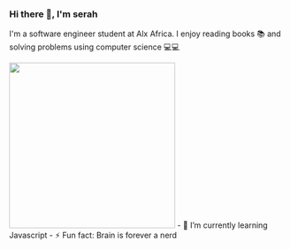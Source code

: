 ### Hi there 👋, I'm serah

I'm a software engineer student at Alx Africa. I enjoy reading books 📚 and solving problems using computer science 💻💻

<img src="https://github.com/M0nica/M0nica/blob/main/octomonica/m0nica-octocat-rotating.gif" width="300">
- 🌱 I’m currently learning Javascript
- ⚡ Fun fact: Brain is forever a nerd

